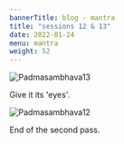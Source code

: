 ```yaml
---
bannerTitle: blog - mantra
title: "sessions 12 & 13"
date: 2022-01-24
menu: mantra
weight: 52
---
```


![Padmasambhava13](/images/mani/padmasambhava/ps13.jpg)  

Give it its 'eyes'.


![Padmasambhava12](/images/mani/padmasambhava/ps12.jpg)  

End of the second pass.

